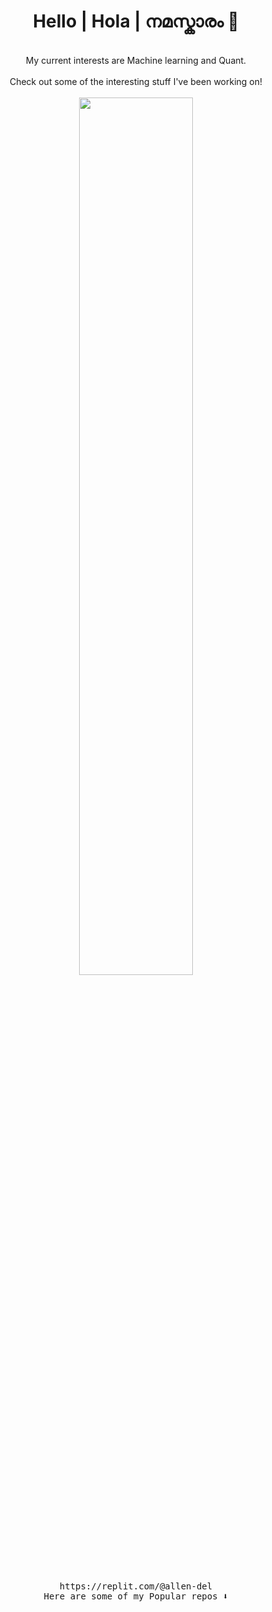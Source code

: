 <h1 align="center">Hello | Hola | നമസ്കാരം 👋</h1>

<p align="center">
 <br/>
 My current interests are Machine learning and Quant.
 <br/><br/>
 Check out some of the interesting stuff I've been working on!
 <br/><br/>
 <img align="center" width="60%" height="auto"; src="https://i.kym-cdn.com/entries/icons/original/000/028/021/work.jpg" />
 <br/>
 <br/><br/>
 
 <samp>
https://replit.com/@allen-del<br/>
Here are some of my Popular repos ⬇️  
 </samp>
</p>
